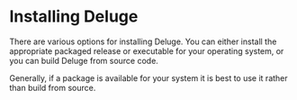 # Installing Deluge

There are various options for installing Deluge. You can either install the appropriate packaged release or executable for your operating system, or you can build Deluge from source code.

Generally, if a package is available for your system it is best to use it rather than build from source.

